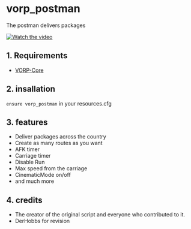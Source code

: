 # vorp_postman
The postman delivers packages

[![Watch the video](https://i.ibb.co/89Cq9B5/Screenshot-2023-07-18-022442.png)](https://streamable.com/t0hhwx)

## 1. Requirements

- [VORP-Core](https://github.com/VORPCORE/vorp-core-lua)

## 2. insallation
`ensure vorp_postman` in your resources.cfg

## 3. features
- Deliver packages across the country
- Create as many routes as you want
- AFK timer
- Carriage timer
- Disable Run
- Max speed from the carriage
- CinematicMode on/off
- and much more

## 4. credits
- The creator of the original script and everyone who contributed to it.
- DerHobbs for revision

